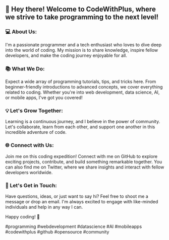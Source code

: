 ## 👋 Hey there! Welcome to CodeWithPlus, where we strive to take programming to the next level!

### 💻 About Us:
I'm a passionate programmer and a tech enthusiast who loves to dive deep into the world of coding. My mission is to share knowledge, inspire fellow developers, and make the coding journey enjoyable for all.

### 📚 What We Do:
Expect a wide array of programming tutorials, tips, and tricks here. From beginner-friendly introductions to advanced concepts, we cover everything related to coding. Whether you're into web development, data science, AI, or mobile apps, I've got you covered!

### 💡 Let's Grow Together:
Learning is a continuous journey, and I believe in the power of community. Let's collaborate, learn from each other, and support one another in this incredible adventure of code.

### 🌐 Connect with Us:
Join me on this coding expedition! Connect with me on GitHub to explore exciting projects, contribute, and build something remarkable together. You can also find me on Twitter, where we share insights and interact with fellow developers worldwide.

### 📩 Let's Get in Touch:
Have questions, ideas, or just want to say hi? Feel free to shoot me a message or drop an email. I'm always excited to engage with like-minded individuals and help in any way I can.

Happy coding! 🚀

#programming #webdevelopment #datascience #AI #mobileapps #codewithplus #github #opensource #community
